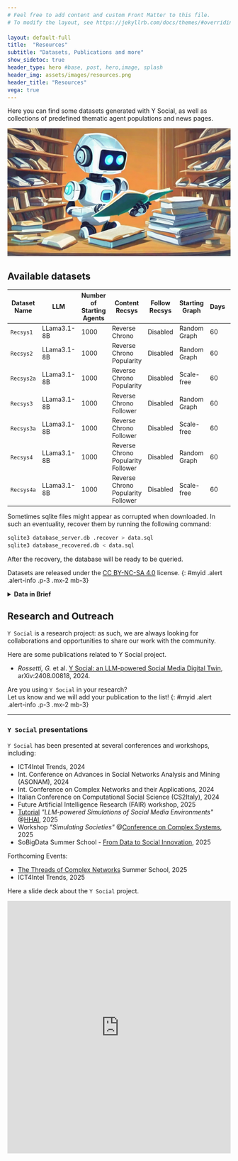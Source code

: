 ```yaml
---
# Feel free to add content and custom Front Matter to this file.
# To modify the layout, see https://jekyllrb.com/docs/themes/#overriding-theme-defaults

layout: default-full
title:  "Resources"
subtitle: "Datasets, Publications and more"
show_sidetoc: true
header_type: hero #base, post, hero,image, splash
header_img: assets/images/resources.png
header_title: "Resources"
vega: true
---
```


<div class="container py-3">
<div class="row">
<div class="col-md-12" markdown="1">

Here you can find some datasets generated with Y Social, as well as collections of predefined thematic agent populations and news pages.

![Dataset and Publications](../assets/images/data_pubs.jpg)

## Available datasets

| Dataset Name | LLM          | Number of Starting Agents | Content Recsys                     | Follow Recsys | Starting Graph | Days | File                                                       |
|--------------|--------------|---------------------------|------------------------------------|---------------|----------------|------|------------------------------------------------------------|
| `Recsys1`    | LLama3.1-8B  | 1000                      | Reverse Chrono                     | Disabled      | Random Graph   | 60   | [📕](https://github.com/YSocialTwin/YSocialTwin.github.io/blob/main/assets/datasets/1k_60d_ReverseChrono_ER_database.db.zip) |
| `Recsys2`    | LLama3.1-8B  | 1000                      | Reverse Chrono Popularity          | Disabled      | Random Graph   | 60   | [📕](https://github.com/YSocialTwin/YSocialTwin.github.io/blob/main/assets/datasets/1k_60d_Popularity_ER_database.db.zip) |
| `Recsys2a`   | LLama3.1-8B  | 1000                      | Reverse Chrono Popularity          | Disabled      | Scale-free     | 60   | [📕](https://github.com/YSocialTwin/YSocialTwin.github.io/blob/main/assets/datasets/1k_60d_Popularity_BA_database.db.zip) |
| `Recsys3`    | LLama3.1-8B  | 1000                      | Reverse Chrono Follower            | Disabled      | Random Graph   | 60   | [📕](https://github.com/YSocialTwin/YSocialTwin.github.io/blob/main/assets/datasets/1k_60d_Follower_ER_database.db.zip) |
| `Recsys3a`   | LLama3.1-8B  | 1000                      | Reverse Chrono Follower            | Disabled      | Scale-free     | 60   | [📕](https://github.com/YSocialTwin/YSocialTwin.github.io/blob/main/assets/datasets/1k_60d_Follower_BA_database.db.zip) |
| `Recsys4`    | LLama3.1-8B  | 1000                      | Reverse Chrono Popularity Follower | Disabled      | Random Graph   | 60   | [📕](https://github.com/YSocialTwin/YSocialTwin.github.io/blob/main/assets/datasets/1k_60d_FollowerPopularity_ER_database.db.zip) |
| `Recsys4a`   | LLama3.1-8B  | 1000                      | Reverse Chrono Popularity Follower | Disabled      | Scale-free     | 60   | [📕](https://github.com/YSocialTwin/YSocialTwin.github.io/blob/main/assets/datasets/1k_60d_FollowerPopularity_BA_database.db.zip) |

Sometimes sqlite files might appear as corrupted when downloaded. 
In such an eventuality, recover them by running the following command:

```bash
sqlite3 database_server.db .recover > data.sql
sqlite3 database_recovered.db < data.sql
```

After the recovery, the database will be ready to be queried.

Datasets are released under the [CC BY-NC-SA 4.0](https://creativecommons.org/licenses/by-nc-sa/4.0/) license. 
{: #myid .alert .alert-info .p-3 .mx-2 mb-3}

<details>
<summary data-excerpt="SQLite database with 17+ tables: agents, posts, emotions, follows, hashtags, images, toxicity, sentiment, and more."><strong>Data in Brief</strong></summary>

{% capture y_client_content %}

Each experiment produces several files, primarily containing metadata about the agents or the simulation setup.

The datasets in the table above contain only the sqlite database file storing the data generated during the simulation.
More complete datasets, including logs and configuration files, are available upon request.

This database includes the following tables:

- `user_mgmt`: contains the agents' metadata;
- `articles`: contains the news articles that agents shared;
- `websites`: contains the websites whose articles shared by the agents;
- `emotions`: contains the emotions that contents can elicit;
- `follows`: contains the social connections between agents;
- `hashtags`: contains the hashtags used by agents;
- `images`: contains the images (along with their LLM textual annotation) shared by agents;
- `post`: contains the posts/comments shared by agents;
- `post_emotions`: contains the emotions elicited by agents' contents;
- `post_hashtags`: contains the hashtags used by agents in their contents;
- `post_sentiment`: contains the VADER sentiment annotations of agents' generated contents;
- `post_toxicity`: contains the Perspective API toxicity annotations of agents' generated contents;
- `post_topics`: contains the topics (i.e., interests) of agents' generated contents;
- `interests`: contains the interests (i.e., topics) used in the simulation;
- `user_interests`: contains the interests (i.e., topics) used by agents to generate content;
- `voting`: contains the votes cast by agents (if the "cast" action is enabled);
- `mentions`: contains the mentions between agents;
- `reactions`: contains the reactions to agents contents;
- `recommendations`: contains the content recommendations provided by the server to agents;
- `rounds`: contains the simulation rounds.


{% endcapture %}
{{ y_client_content | markdownify }}

</details>

## Research and Outreach

`Y Social` is a research project: as such, we are always looking for collaborations and opportunities to share our work with the community.

Here are some publications related to Y Social project.

- *Rossetti, G.* et al. [Y Social: an LLM-powered Social Media Digital Twin](https://arxiv.org/abs/2408.00818), arXiv:2408.00818, 2024.


Are you using `Y Social` in your research? <br>
Let us know and we will add your publication to the list!
{: #myid .alert .alert-info .p-3 .mx-2 mb-3}

---

### `Y Social` presentations

`Y Social` has been presented at several conferences and workshops, including:
- ICT4Intel Trends, 2024
- Int. Conference on Advances in Social Networks Analysis and Mining (ASONAM), 2024
- Int. Conference on Complex Networks and their Applications, 2024
- Italian Conference on Computational Social Science (CS2Italy), 2024
- Future Artificial Intelligence Research (FAIR) workshop, 2025
- [Tutorial](events/hhai) *"LLM-powered Simulations of Social Media Environments"* @[HHAI](https://hhai-conference.org/2025/), 2025
- Workshop *"Simulating Societies"* @[Conference on Complex Systems](https://ccs25.cssociety.org/), 2025
- SoBigData Summer School - [From Data to Social Innovation](https://summerschool2025.sobigdata.eu/), 2025


Forthcoming Events:
- [The Threads of Complex Networks](https://tcn2025.wordpress.com/tcn2025/) Summer School, 2025
- ICT4Intel Trends, 2025


Here a slide deck about the `Y Social` project.

<iframe src="https://docs.google.com/presentation/d/e/2PACX-1vSWYu2s09mEJwL7mskYHC3XFuIeTdBPTnHEpee3KyCCFbr5eyix7UZMyUEMYrSfm_ZMI9_ZJt64Ql1Z/embed?start=false&loop=false&delayms=3000" frameborder="0" width="100%" height="569" allowfullscreen="true" mozallowfullscreen="true" webkitallowfullscreen="true"></iframe>

</div>
</div>
</div>
